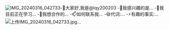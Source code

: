 ![IMG_20240316_042733](https://github.com/lqy200203/lqy200203/assets/163579515/da1f9ac1-3450-4752-bc41-92ec17ab6f33)-👋大家好,我是@lqy200203
-👀我感兴趣的是...
-🌱我目前正在学习...
-💞我想合作的️...
-📫如何联系我...
-😄代词:...
-⚡有趣的事实:...
![上传IMG_20240316_042733.jpg…]()

<!---
lqy200203/lqy200203是✨特殊✨存储库,因为它的“README.md“（此文件)出现在您的开源代码库个人资料中。
您可以单击预览链接查看您的更改。
--->
